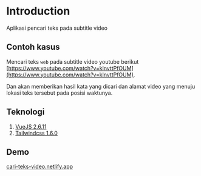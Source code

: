 # Introduction

Aplikasi pencari teks pada subtitle video

## Contoh kasus

Mencari teks `web` pada subtitle video youtube berikut [https://www.youtube.com/watch?v=klnvttPfOUM](https://www.youtube.com/watch?v=klnvttPfOUM).

Dan akan memberikan hasil kata yang dicari dan alamat video yang menuju lokasi teks tersebut pada posisi waktunya.

## Teknologi

1. [VueJS 2.6.11](https://vuejs.org/)
2. [Tailwindcss 1.6.0](https://tailwindcss.com/)

## Demo

[cari-teks-video.netlify.app](https://cari-teks-video.netlify.app/)